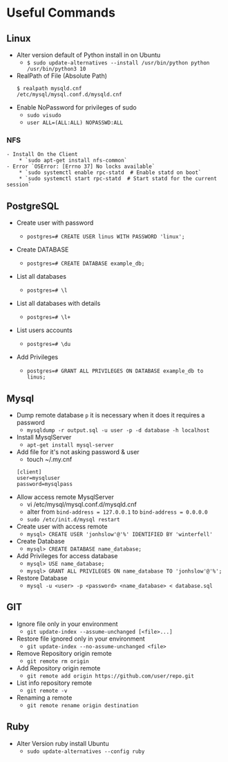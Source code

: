 # Useful Commands

## Linux 

- Alter version default of Python install in on Ubuntu
    * `$ sudo update-alternatives --install /usr/bin/python python /usr/bin/python3 10`
- RealPath of File (Absolute Path)
    ``` 
    $ realpath mysqld.cnf
    /etc/mysql/mysql.conf.d/mysqld.cnf 
    ```
- Enable NoPassword for privileges of sudo
    * `sudo visudo`
    * `user ALL=(ALL:ALL) NOPASSWD:ALL`
### NFS
    - Install On the Client 
        * `sudo apt-get install nfs-common`
    - Error `OSError: [Errno 37] No locks available`
        * `sudo systemctl enable rpc-statd  # Enable statd on boot`
        * `sudo systemctl start rpc-statd  # Start statd for the current session`

## PostgreSQL
- Create user with password
    * `postgres=# CREATE USER linus WITH PASSWORD 'linux';`

- Create DATABASE
    * `postgres=# CREATE DATABASE example_db;`

- List all databases
    * `postgres=# \l`

- List all databases with details
    * `postgres=# \l+`

- List users accounts
    * `postgres=# \du`

- Add Privileges
    * `postgres=# GRANT ALL PRIVILEGES ON DATABASE example_db to linus;`

## Mysql
- Dump remote database `p` it is necessary when it does it requires a password  
    * `mysqldump -r output.sql -u user -p -d database -h localhost`
- Install MysqlServer
    * `apt-get install mysql-server`
- Add file for it's not asking password & user
    * touch ~/.my.cnf
    ```
    [client]
    user=mysqluser
    password=mysqlpass
    ```
- Allow access remote MysqlServer
    * vi /etc/mysql/mysql.conf.d/mysqld.cnf
    * alter from `bind-address = 127.0.0.1` to `bind-address = 0.0.0.0`
    * `sudo /etc/init.d/mysql restart`
- Create user with access remote
    * `mysql> CREATE USER 'jonhslow'@'%' IDENTIFIED BY 'winterfell' `
- Create Database
    * `mysql> CREATE DATABASE name_database; `
- Add Privileges for access database
    * `mysql> USE name_database;`
    * `mysql> GRANT ALL PRIVILEGES ON name_database TO 'jonhslow'@'%';`
- Restore Database
    * `mysql -u <user> -p <password> <name_database> < database.sql`

## GIT
- Ignore file only in your environment 
    * `git update-index --assume-unchanged [<file>...]`
- Restore file ignored only in your environment
    * `git update-index --no-assume-unchanged <file>`
- Remove Repository origin remote
    * `git remote rm origin`
- Add Repository origin remote
    * `git remote add origin https://github.com/user/repo.git`
- List info repository remote
    * `git remote -v`
- Renaming a remote
    * `git remote rename origin destination`

## Ruby
- Alter Version ruby install Ubuntu
    * `sudo update-alternatives --config ruby`